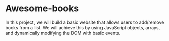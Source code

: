 # Awesome-books
In this project, we will build a basic website that allows users to add/remove books from a list. We will achieve this by using JavaScript objects, arrays, and dynamically modifying the DOM with basic events.
